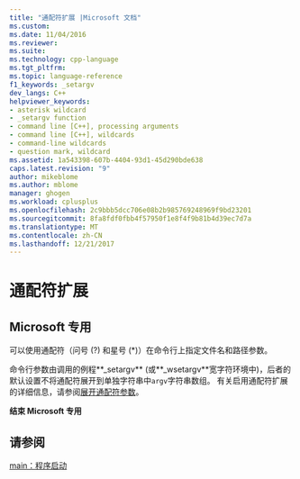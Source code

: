 ```yaml
---
title: "通配符扩展 |Microsoft 文档"
ms.custom: 
ms.date: 11/04/2016
ms.reviewer: 
ms.suite: 
ms.technology: cpp-language
ms.tgt_pltfrm: 
ms.topic: language-reference
f1_keywords: _setargv
dev_langs: C++
helpviewer_keywords:
- asterisk wildcard
- _setargv function
- command line [C++], processing arguments
- command line [C++], wildcards
- command-line wildcards
- question mark, wildcard
ms.assetid: 1a543398-607b-4404-93d1-45d290bde638
caps.latest.revision: "9"
author: mikeblome
ms.author: mblome
manager: ghogen
ms.workload: cplusplus
ms.openlocfilehash: 2c9bbb5dcc706e08b2b985769248969f9bd23201
ms.sourcegitcommit: 8fa8fdf0fbb4f57950f1e8f4f9b81b4d39ec7d7a
ms.translationtype: MT
ms.contentlocale: zh-CN
ms.lasthandoff: 12/21/2017
---
```

# <a name="wildcard-expansion"></a>通配符扩展
## <a name="microsoft-specific"></a>Microsoft 专用  
 可以使用通配符（问号 (?) 和星号 (*)）在命令行上指定文件名和路径参数。  
  
 命令行参数由调用的例程**_setargv** (或**_wsetargv**宽字符环境中)，后者的默认设置不将通配符展开到单独字符串中`argv`字符串数组。 有关启用通配符扩展的详细信息，请参阅[展开通配符参数](../c-language/expanding-wildcard-arguments.md)。  
  
**结束 Microsoft 专用**  
  
## <a name="see-also"></a>请参阅  
 [main：程序启动](../cpp/main-program-startup.md)